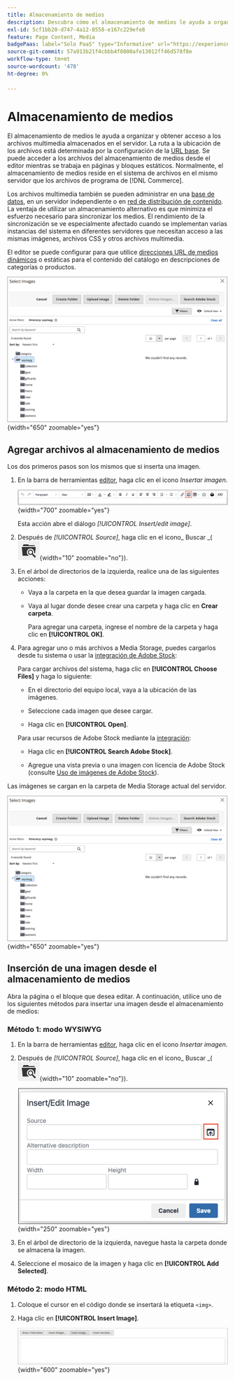 ```yaml
---
title: Almacenamiento de medios
description: Descubra cómo el almacenamiento de medios le ayuda a organizar y obtener acceso a los archivos multimedia de Commerce almacenados en el servidor.
exl-id: 5cf1bb20-d747-4a12-8558-e167c229efe8
feature: Page Content, Media
badgePaas: label="Solo PaaS" type="Informative" url="https://experienceleague.adobe.com/en/docs/commerce/user-guides/product-solutions" tooltip="Se aplica solo a proyectos de Adobe Commerce en la nube (infraestructura PaaS administrada por Adobe) y a proyectos locales."
source-git-commit: 57a913b21f4cbbb4f0800afe13012ff46d578f8e
workflow-type: tm+mt
source-wordcount: '478'
ht-degree: 0%

---
```


# Almacenamiento de medios

El almacenamiento de medios le ayuda a organizar y obtener acceso a los archivos multimedia almacenados en el servidor. La ruta a la ubicación de los archivos está determinada por la configuración de la [URL base](../stores-purchase/store-urls.md). Se puede acceder a los archivos del almacenamiento de medios desde el editor mientras se trabaja en páginas y bloques estáticos. Normalmente, el almacenamiento de medios reside en el sistema de archivos en el mismo servidor que los archivos de programa de [!DNL Commerce].

Los archivos multimedia también se pueden administrar en una [base de datos](media-storage-database.md), en un servidor independiente o en [red de distribución de contenido](media-storage-content-delivery-network.md). La ventaja de utilizar un almacenamiento alternativo es que minimiza el esfuerzo necesario para sincronizar los medios. El rendimiento de la sincronización se ve especialmente afectado cuando se implementan varias instancias del sistema en diferentes servidores que necesitan acceso a las mismas imágenes, archivos CSS y otros archivos multimedia.

El editor se puede configurar para que utilice [direcciones URL de medios dinámicos](../catalog/catalog-urls.md#configure-catalog-media-url-format) o estáticas para el contenido del catálogo en descripciones de categorías o productos.

![[!DNL Commerce] almacenamiento de medios](./assets/media-storage.png){width="650" zoomable="yes"}

## Agregar archivos al almacenamiento de medios

Los dos primeros pasos son los mismos que si inserta una imagen.

1. En la barra de herramientas [editor](editor.md), haga clic en el icono _Insertar imagen_.

   ![Icono Insertar imagen](./assets/editor-toolbar-image-button.png){width="700" zoomable="yes"}

   Esta acción abre el diálogo _[!UICONTROL Insert/edit image]_.

1. Después de _[!UICONTROL Source]_, haga clic en el icono_ Buscar _(![Icono de búsqueda](./assets/media-gallery-icon-browse.png){width="10" zoomable="no"}).

1. En el árbol de directorios de la izquierda, realice una de las siguientes acciones:

   - Vaya a la carpeta en la que desea guardar la imagen cargada.

   - Vaya al lugar donde desee crear una carpeta y haga clic en **Crear carpeta**.

     Para agregar una carpeta, ingrese el nombre de la carpeta y haga clic en **[!UICONTROL OK]**.

1. Para agregar uno o más archivos a Media Storage, puedes cargarlos desde tu sistema o usar la [integración de Adobe Stock](adobe-stock.md):

   Para cargar archivos del sistema, haga clic en **[!UICONTROL Choose Files]** y haga lo siguiente:

   - En el directorio del equipo local, vaya a la ubicación de las imágenes.

   - Seleccione cada imagen que desee cargar.

   - Haga clic en **[!UICONTROL Open]**.

   Para usar recursos de Adobe Stock mediante la [integración](adobe-stock.md):

   - Haga clic en **[!UICONTROL Search Adobe Stock]**.

   - Agregue una vista previa o una imagen con licencia de Adobe Stock (consulte [Uso de imágenes de Adobe Stock](adobe-stock-manage.md)).

Las imágenes se cargan en la carpeta de Media Storage actual del servidor.

![[!DNL Commerce] almacenamiento de medios](./assets/media-storage.png){width="650" zoomable="yes"}

## Inserción de una imagen desde el almacenamiento de medios

Abra la página o el bloque que desea editar. A continuación, utilice uno de los siguientes métodos para insertar una imagen desde el almacenamiento de medios:

### Método 1: modo WYSIWYG

1. En la barra de herramientas [editor](editor.md), haga clic en el icono _Insertar imagen_.

1. Después de _[!UICONTROL Source]_, haga clic en el icono_ Buscar _(![Icono de búsqueda](./assets/media-gallery-icon-browse.png){width="10" zoomable="no"}).

   ![Seleccionar el icono de búsqueda](./assets/editor-dialog-insert-image.png){width="250" zoomable="yes"}

1. En el árbol de directorio de la izquierda, navegue hasta la carpeta donde se almacena la imagen.

1. Seleccione el mosaico de la imagen y haga clic en **[!UICONTROL Add Selected]**.

### Método 2: modo HTML

1. Coloque el cursor en el código donde se insertará la etiqueta `<img>`.

1. Haga clic en **[!UICONTROL Insert Image]**.

   ![Insertar imagen (modo HTML)](./assets/editor-html-mode-insert-image.png){width="600" zoomable="yes"}
